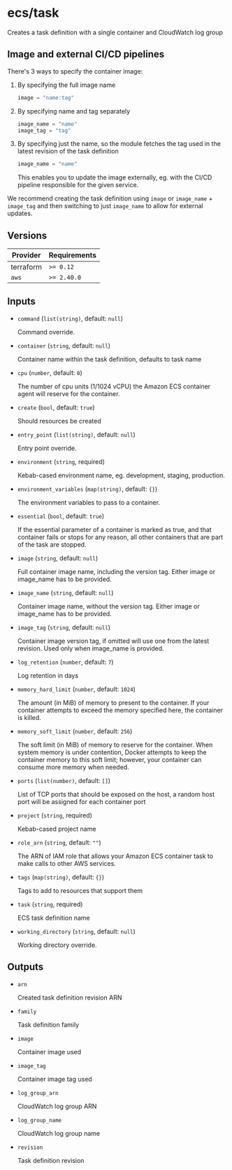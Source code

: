 # ecs/task

Creates a task definition with a single container and CloudWatch log group

## Image and external CI/CD pipelines

There's 3 ways to specify the container image:
1. By specifying the full image name

    ```terraform
    image = "name:tag"
    ```

2. By specifying name and tag separately

    ```terraform
    image_name = "name"
    image_tag = "tag"
    ```

3. By specifying just the name, so the module fetches the tag used in the latest revision of the task definition

    ```terraform
    image_name = "name"
    ```

    This enables you to update the image externally, eg. with the CI/CD pipeline responsible for the given service.

We recommend creating the task definition using `image` or `image_name` + `image_tag` and then switching to just `image_name` to allow for external updates.

<!-- bin/docs -->

## Versions

| Provider | Requirements |
|-|-|
| terraform | `>= 0.12` |
| `aws` | `>= 2.40.0` |

## Inputs

* `command` (`list(string)`, default: `null`)

    Command override.

* `container` (`string`, default: `null`)

    Container name within the task definition, defaults to task name

* `cpu` (`number`, default: `0`)

    The number of cpu units (1/1024 vCPU) the Amazon ECS container agent will reserve for the container.

* `create` (`bool`, default: `true`)

    Should resources be created

* `entry_point` (`list(string)`, default: `null`)

    Entry point override.

* `environment` (`string`, required)

    Kebab-cased environment name, eg. development, staging, production.

* `environment_variables` (`map(string)`, default: `{}`)

    The environment variables to pass to a container.

* `essential` (`bool`, default: `true`)

    If the essential parameter of a container is marked as true, and that container fails or stops for any reason, all other containers that are part of the task are stopped.

* `image` (`string`, default: `null`)

    Full container image name, including the version tag. Either image or image_name has to be provided.

* `image_name` (`string`, default: `null`)

    Container image name, without the version tag. Either image or image_name has to be provided.

* `image_tag` (`string`, default: `null`)

    Container image version tag, if omitted will use one from the latest revision. Used only when image_name is provided.

* `log_retention` (`number`, default: `7`)

    Log retention in days

* `memory_hard_limit` (`number`, default: `1024`)

    The amount (in MiB) of memory to present to the container. If your container attempts to exceed the memory specified here, the container is killed.

* `memory_soft_limit` (`number`, default: `256`)

    The soft limit (in MiB) of memory to reserve for the container. When system memory is under contention, Docker attempts to keep the container memory to this soft limit; however, your container can consume more memory when needed.

* `ports` (`list(number)`, default: `[]`)

    List of TCP ports that should be exposed on the host, a random host port will be assigned for each container port

* `project` (`string`, required)

    Kebab-cased project name

* `role_arn` (`string`, default: `""`)

    The ARN of IAM role that allows your Amazon ECS container task to make calls to other AWS services.

* `tags` (`map(string)`, default: `{}`)

    Tags to add to resources that support them

* `task` (`string`, required)

    ECS task definition name

* `working_directory` (`string`, default: `null`)

    Working directory override.



## Outputs

* `arn`

    Created task definition revision ARN

* `family`

    Task definition family

* `image`

    Container image used

* `image_tag`

    Container image tag used

* `log_group_arn`

    CloudWatch log group ARN

* `log_group_name`

    CloudWatch log group name

* `revision`

    Task definition revision
